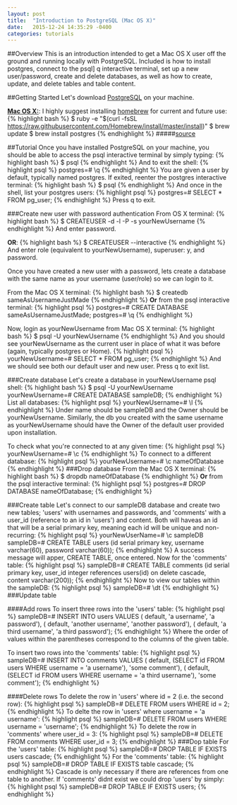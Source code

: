 ```yaml
---
layout: post
title:  "Introduction to PostgreSQL (Mac OS X)"
date:   2015-12-24 14:35:29 -0400
categories: tutorials
---
```

##Overview
This is an introduction intended to get a Mac OS X user off the ground and running locally with PostgreSQL.  Included is how to install postgres, connect to the psql]
q interactive terminal, set up a new user/password, create and delete databases, as well as how to create, update, and delete tables and table content.

##Getting Started
Let's download [PostgreSQL](http://www.postgresql.org/download/macosx/) on your machine.  

[__Mac OS X:__](http://www.postgresql.org/download/macosx/): I highly suggest installing [homebrew](http://brew.sh/) for current and future use:
{% highlight bash %}
$ ruby -e "$(curl -fsSL https://raw.githubusercontent.com/Homebrew/install/master/install)"
$ brew update
$ brew install postgres
{% endhighlight %}
#####[source](http://exponential.io/blog/2015/02/21/install-postgresql-on-mac-os-x-via-brew/) 

##Tutorial
Once you have installed PostgreSQL on your machine, you should be able to access the psql interactive terminal by simply typing:
{% highlight bash %}
$ psql
{% endhighlight %}
And to exit the shell:
{% highlight psql %}
postgres=# \q
{% endhighlight %}
You are given a user by default, typically named postgres.  If exited, reenter the postgres interactive terminal:
{% highlight bash %}
$ psql
{% endhighlight %}
And once in the shell, list your postgres users:
{% highlight psql %}
postgres=# SELECT * FROM pg_user;
{% endhighlight %}
Press q to exit.

###Create new user with password authentication
From OS X terminal:
{% highlight bash %}
$ CREATEUSER -d -l -P -s yourNewUsername
{% endhighlight %}
And enter password.

__OR__:
{% highlight bash %}
$ CREATEUSER --interactive
{% endhighlight %}
And enter role (equivalent to yourNewUsername), superuser: y, and password.

Once you have created a new user with a password, lets create a database with the same name as your username (user/role) so we can login to it.  

From the Mac OS X terminal:
{% highlight bash %}
$ createdb sameAsUsernameJustMade
{% endhighlight %}
__Or__ from the psql interactive terminal:
{% highlight psql %}
postgres=# CREATE DATABASE sameAsUsernameJustMade;
postgres=# \q
{% endhighlight %}

Now, login as yourNewUsername from Mac OS X terminal:
{% highlight bash %}
$ psql -U yourNewUsername
{% endhighlight %}
And you should see yourNewUsername as the current user in place of what it was before (again, typically postgres or Home).
{% highlight psql %}
yourNewUsername=# SELECT * FROM pg_user;
{% endhighlight %}
And we should see both our default user and new user.  Press q to exit list. 

###Create database
Let's create a database in yourNewUsername psql shell:
{% highlight bash %}
$ psql -U yourNewUsername
yourNewUsername=# CREATE DATABASE sampleDB;
{% endhighlight %}
List all databases:
{% highlight psql %}
yourNewUsername=# \l
{% endhighlight %}
Under name should be sampleDB and the Owner should be yourNewUsername.  Similarly, the db you created with the same username as yourNewUsername should have the Owner of the default user provided upon installation.

To check what you're connected to at any given time:
{% highlight psql %}
yourNewUsername=# \c 
{% endhighlight %}
To connect to a different database:
{% highlight psql %}
yourNewUsername=# \c nameOfDatabase
{% endhighlight %}
###Drop database
From the Mac OS X terminal:
{% highlight bash %}
$ dropdb nameOfDatabase
{% endhighlight %}
__Or__ from the psql interactive terminal:
{% highlight psql %}
postgres=# DROP DATABASE nameOfDatabase;
{% endhighlight %}

###Create table
Let's connect to our sampleDB database and create two new tables; 'users' with usernames and passwords, and 'comments' with a user_id (reference to an id in 'users') and content.  Both will haveas an id that will be a serial primary key, meaning each id will be unique and non-recurring:
{% highlight psql %}
yourNewUserName=# \c sampleDB
sampleDB=# CREATE TABLE users (id serial primary key, username varchar(60), password varchar(60));
{% endhighlight %}
A success message will apper, CREATE TABLE, once entered.  Now for the 'comments' table:
{% highlight psql %}
sampleDB=# CREATE TABLE comments (id serial primary key, user_id integer references users(id) on delete cascade, content varchar(200));
{% endhighlight %}
Now to view our tables within the sampleDB:
{% highlight psql %}
sampleDB=# \dt
{% endhighlight %}
###Update table

####Add rows
To insert three rows into the 'users' table:
{% highlight psql %}
sampleDB=# INSERT INTO users VALUES ( default, 'a username', 'a password'), ( default, 'another username', 'another password'), ( default, 'a third username', 'a third password');
{% endhighlight %}
Where the order of values within the parentheses correspond to the columns of the given table.

To insert two rows into the 'comments' table:
{% highlight psql %}
sampleDB=# INSERT INTO comments VALUES ( default, (SELECT id FROM users WHERE username = 'a username'), 'some comment'), ( default, (SELECT id FROM users WHERE username = 'a third username'), 'some comment');
{% endhighlight %}

####Delete rows
To delete the row in 'users' where id = 2 (i.e. the second row):
{% highlight psql %}
sampleDB=# DELETE FROM users WHERE id = 2;
{% endhighlight %}
To delte the row in 'users' where username = 'a username':
{% highlight psql %}
sampleDB=# DELETE FROM users WHERE username = 'username';
{% endhighlight %}
To delete the row in 'comments' where user_id = 3:
{% highlight psql %}
sampleDB=# DELETE FROM comments WHERE user_id = 3;
{% endhighlight %}
###Dop table
For the 'users' table:
{% highlight psql %}
sampleDB=# DROP TABLE IF EXISTS users cascade;
{% endhighlight %}
For the 'comments' table:
{% highlight psql %}
sampleDB=# DROP TABLE IF EXISTS table cascade;
{% endhighlight %}
Cascade is only necessary if there are references from one table to another. If 'comments' didnt exist we could drop 'users' by simply:
{% highlight psql %}
sampleDB=# DROP TABLE IF EXISTS users;
{% endhighlight %}
